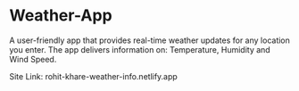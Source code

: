 # Weather-App
A user-friendly app that provides real-time weather updates for any location you enter. The app delivers information on:  Temperature, Humidity and Wind Speed.


Site Link: rohit-khare-weather-info.netlify.app

